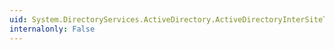 ```yaml
---
uid: System.DirectoryServices.ActiveDirectory.ActiveDirectoryInterSiteTransport.GetDirectoryEntry
internalonly: False
---
```

